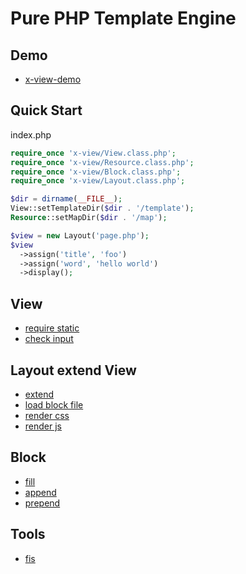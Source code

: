 Pure PHP Template Engine
=======

## Demo

* [x-view-demo](https://github.com/fouber/x-view-demo)

## Quick Start

index.php

```php
require_once 'x-view/View.class.php';
require_once 'x-view/Resource.class.php';
require_once 'x-view/Block.class.php';
require_once 'x-view/Layout.class.php';

$dir = dirname(__FILE__);
View::setTemplateDir($dir . '/template');
Resource::setMapDir($dir . '/map');

$view = new Layout('page.php');
$view
  ->assign('title', 'foo')
  ->assign('word', 'hello world')
  ->display();
```

## View

* [require static](https://github.com/fouber/x-view-demo/blob/master/page.php#L3)
* [check input](https://github.com/fouber/x-view-demo/blob/master/layout.php#L5-L10)

## Layout extend View

* [extend](https://github.com/fouber/x-view-demo/blob/master/page.php#L5)
* [load block file](https://github.com/fouber/x-view-demo/blob/master/layout.php#L10)
* [render css](https://github.com/fouber/x-view-demo/blob/master/layout.php#L15)
* [render js](https://github.com/fouber/x-view-demo/blob/master/layout.php#L28)

## Block

* [fill](https://github.com/fouber/x-view-demo/blob/master/page.php#L15-L21)
* [append](https://github.com/fouber/x-view-demo/blob/master/page.php#L27-L29)
* [prepend](https://github.com/fouber/x-view-demo/blob/master/page.php#L23-L25)

## Tools

* [fis](https://github.com/fis-dev/fis)